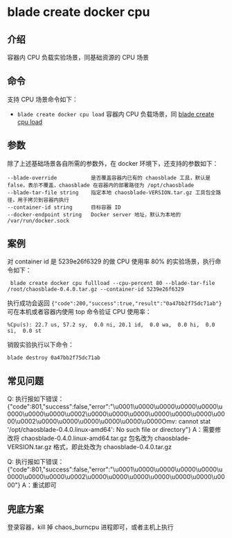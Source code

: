 # blade create docker cpu

## 介绍
容器内 CPU 负载实验场景，同基础资源的 CPU 场景

## 命令
支持 CPU 场景命令如下：
* `blade create docker cpu load` 容器内 CPU 负载场景，同 [blade create cpu load](blade%20create%20cpu%20load.md)

## 参数
除了上述基础场景各自所需的参数外，在 docker 环境下，还支持的参数如下：
```
--blade-override           是否覆盖容器内已有的 chaosblade 工具，默认是 false，表示不覆盖，chaosblade 在容器内的部署路径为 /opt/chaosblade
--blade-tar-file string    指定本地 chaosblade-VERSION.tar.gz 工具包全路径，用于拷贝到容器内执行
--container-id string      目标容器 ID
--docker-endpoint string   Docker server 地址，默认为本地的 /var/run/docker.sock
```

## 案例
对 container id 是 5239e26f6329 的做 CPU 使用率 80% 的实验场景，执行命令如下：
```
 blade create docker cpu fullload --cpu-percent 80 --blade-tar-file /root/chaosblade-0.4.0.tar.gz --container-id 5239e26f6329
```
执行成功会返回 `{"code":200,"success":true,"result":"0a47bb2f75dc71ab"}`
可在本机或者容器内使用 top 命令验证 CPU 使用率：
```
%Cpu(s): 22.7 us, 57.2 sy,  0.0 ni, 20.1 id,  0.0 wa,  0.0 hi,  0.0 si,  0.0 st
```
销毁实验执行以下命令：
```
blade destroy 0a47bb2f75dc71ab
```

## 常见问题
Q: 执行报如下错误：{"code":801,"success":false,"error":"\u0001\u0000\u0000\u0000\u0000\u0000\u0000\u0000\u0002\u0000\u0000\u0000\u0000\u0000\u0000\u0000\u0002\u0000\u0000\u0000\u0000\u0000\u0000Omv: cannot stat '/opt/chaosblade-0.4.0.linux-amd64': No such file or directory"}
A：需要修改将 chaosblade-0.4.0.linux-amd64.tar.gz 包名改为 chaosblade-VERSION.tar.gz 格式，即此处改为 chaosblade-0.4.0.tar.gz

Q: 执行报如下错误：
{"code":801,"success":false,"error":"\u0001\u0000\u0000\u0000\u0000\u0000\u0000\u0000\u0002\u0000\u0000\u0000\u0000\u0000\u0000\u0000"}
A：重试即可 


## 兜底方案
登录容器，kill 掉 chaos_burncpu 进程即可，或者主机上执行